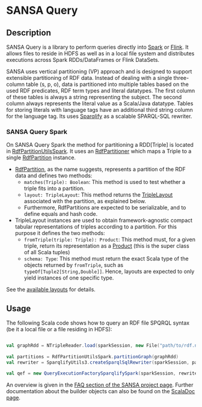 # SANSA Query

## Description
SANSA Query is a library to perform queries directly into [Spark](https://spark.apache.org) or [Flink](https://flink.apache.org). It allows files to reside in HDFS as well as in a local file system and distributes executions across Spark RDDs/DataFrames or Flink DataSets.

SANSA uses vertical partitioning (VP) approach and is designed to support extensible partitioning of RDF data. Instead of dealing with a single three-column table (s, p, o), data is partitioned into multiple tables based on the used RDF predicates, RDF term types and literal datatypes. The first column of these tables is always a string representing the subject. The second column always represents the literal value as a Scala/Java datatype. Tables for storing literals with language tags have an additional third string column for the language tag. Its uses [Sparqlify](https://github.com/AKSW/Sparqlify) as a scalable SPARQL-SQL rewriter.

### SANSA Query Spark
On SANSA Query Spark the method for partitioning a RDD[Triple] is located in [RdfPartitionUtilsSpark](https://github.com/SANSA-Stack/SANSA-RDF/blob/develop/sansa-rdf-spark-parent/sansa-rdf-spark-core/src/main/scala/net/sansa_stack/rdf/spark/partition/core/RdfPartitionUtilsSpark.scala). It uses an [RdfPartitioner](https://github.com/SANSA-Stack/SANSA-RDF/blob/develop/sansa-rdf-partition-parent/sansa-rdf-partition-core/src/main/scala/net/sansa_stack/rdf/partition/core/RdfPartitioner.scala) which maps a Triple to a single [RdfPartition](https://github.com/SANSA-Stack/SANSA-RDF/blob/develop/sansa-rdf-partition-parent/sansa-rdf-partition-core/src/main/scala/net/sansa_stack/rdf/partition/core/RdfPartition.scala) instance.

* [RdfPartition](https://github.com/SANSA-Stack/SANSA-RDF/blob/develop/sansa-rdf-partition-parent/sansa-rdf-partition-core/src/main/scala/net/sansa_stack/rdf/partition/core/RdfPartition.scala), as the name suggests, represents a partition of the RDF data and defines two methods:
  * `matches(Triple): Boolean`: This method is used to test whether a triple fits into a partition.
  * `layout: TripleLayout`: This method returns the [TripleLayout](https://github.com/SANSA-Stack/SANSA-RDF/blob/develop/sansa-rdf-partition-parent/sansa-rdf-partition-core/src/main/scala/net/sansa_stack/rdf/partition/layout/TripleLayout.scala) associated with the partition, as explained below.
  * Furthermore, RdfPartitions are expected to be serializable, and to define equals and hash code.
* TripleLayout instances are used to obtain framework-agnostic compact tabular representations of triples according to a partition. For this purpose it defines the two methods:
  * `fromTriple(triple: Triple): Product`: This method must, for a given triple, return its representation as a [Product](https://www.scala-lang.org/files/archive/api/2.11.8/index.html#scala.Product) (this is the super class of all Scala tuples)
  * `schema: Type`: This method must return the exact Scala type of the objects returned by `fromTriple`, such as `typeOf[Tuple2[String,Double]]`. Hence, layouts are expected to only yield instances of one specific type.

See the [available layouts](https://github.com/SANSA-Stack/SANSA-RDF/tree/develop/sansa-rdf-partition-parent/sansa-rdf-partition-core/src/main/scala/net/sansa_stack/rdf/partition/layout) for details.

## Usage

The following Scala code shows how to query an RDF file SPQRQL syntax (be it a local file or a file residing in HDFS):
```scala

val graphRdd = NTripleReader.load(sparkSession, new File("path/to/rdf.nt"))
 
val partitions = RdfPartitionUtilsSpark.partitionGraph(graphRdd)
val rewriter = SparqlifyUtils3.createSparqlSqlRewriter(sparkSession, partitions)
 
val qef = new QueryExecutionFactorySparqlifySpark(sparkSession, rewriter)
```
An overview is given in the [FAQ section of the SANSA project page](http://sansa-stack.net/faq/#sparql-queries). Further documentation about the builder objects can also be found on the [ScalaDoc page](http://sansa-stack.net/scaladocs/).

	

